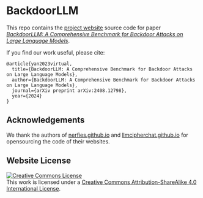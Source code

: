 # BackdoorLLM

This repo contains the [project website](http://BackdoorLLM.github.io) source code for paper [*BackdoorLLM: A Comprehensive Benchmark for Backdoor Attacks on Large Language Models*](https://arxiv.org/abs/2408.12798).

If you find our work useful, please cite:
```
@article{yan2023virtual,
  title={BackdoorLLM: A Comprehensive Benchmark for Backdoor Attacks on Large Language Models},
  author={BackdoorLLM: A Comprehensive Benchmark for Backdoor Attacks on Large Language Models},
  journal={arXiv preprint arXiv:2408.12798},
  year={2024}
}
```

## Acknowledgements

We thank the authors of [nerfies.github.io](https://github.com/nerfies/nerfies.github.io) and [llmcipherchat.github.io](https://github.com/llmcipherchat/llmcipherchat.github.io) for opensourcing the code of their websites.

## Website License

<a rel="license" href="http://creativecommons.org/licenses/by-sa/4.0/"><img alt="Creative Commons License" style="border-width:0" src="https://i.creativecommons.org/l/by-sa/4.0/88x31.png" /></a><br />This work is licensed under a <a rel="license" href="http://creativecommons.org/licenses/by-sa/4.0/">Creative Commons Attribution-ShareAlike 4.0 International License</a>.
